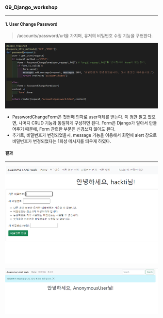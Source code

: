 ### 09_Django_workshop

---



#### 1. User Change Password

> /accounts/password/url을 가지며, 유저의 비밀번호 수정 기능을 구현한다.



![image-20210323210346499](image-20210323210346499.png)



* PasswordChangeForm은 첫번째 인자로 user객체를 받는다. 이 점만 알고 있으면, 나머지 CRUD 기능과 동일하게 구성하면 된다. Form은 Django가 알아서 만들어주기 때문에, Form 관련한 부분은 신경쓰지 않아도 된다.
* 추가로, 비밀번호가 변경되었을시, message 기능을 이용해서 화면에 alert 창으로 비밀번호가 변경되었다는 1회성 메시지를 띄우게 하였다.



#### 결과

---

![image-20210323210645676](image-20210323210645676.png)

![image-20210323210710003](image-20210323210710003.png)